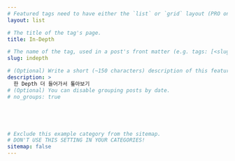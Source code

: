 ```yaml
---
# Featured tags need to have either the `list` or `grid` layout (PRO only).
layout: list

# The title of the tag's page.
title: In-Depth

# The name of the tag, used in a post's front matter (e.g. tags: [<slug>]).
slug: indepth

# (Optional) Write a short (~150 characters) description of this featured tag.
description: >
  한 Depth 더 들어가서 톺아보기
# (Optional) You can disable grouping posts by date.
# no_groups: true





# Exclude this example category from the sitemap.
# DON'T USE THIS SETTING IN YOUR CATEGORIES!
sitemap: false
---
```

